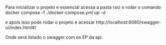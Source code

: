 Para inicializar o projeto e essencial acessa a pasta raiz e rodar o comando
docker compose -f ./docker-compose.yml up -d

e apois isso pode rodar o projeto e acessar 
http://localhost:8080/swagger-ui/index.html#/

Onde será listado o swagger com os EP da api.
